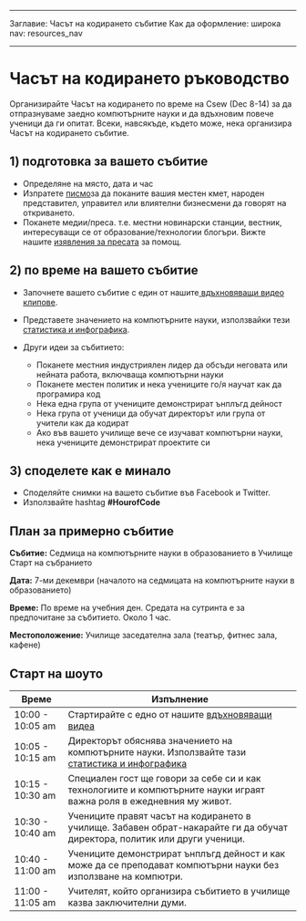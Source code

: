 * * *

Заглавие: Часът на кодирането събитие Как да оформление: широка nav: resources_nav

* * *

# Часът на кодирането ръководство

Организирайте Часът на кодирането по време на Csew (Dec 8-14) за да отпразнуваме заедно компютърните науки и да вдъхновим повече ученици да ги опитат. Всеки, навсякъде, където може, нека организира Часът на кодирането събитие.

## 1) подготовка за вашето събитие

  * Определяне на място, дата и час
  * Изпратете [ писмо](<%= hoc_uri('https://docs.google.com/a/code.org/document/d/1eP41sKW7y0qq_JvkRIgZK8dWYICaGRZ4CCDETXa78wY/edit') %>)за да поканите вашия местен кмет, народен представител, управител или влиятелни бизнесмени да говорят на откриването.
  * Поканете медии/преса. т.е. местни новинарски станции, вестник, интересуващи се от образование/технологии блогъри. Вижте нашите [изявления за пресата](<%= hoc_uri('/resources/press-kit') %>) за помощ.

## 2) по време на вашето събитие

  * Започнете вашето събитие с един от нашите[ вдъхновяващи видео клипове](<%= hoc_uri('/resources#videos') %>).
  * Представете значението на компютърните науки, използвайки тези [статистика и инфографика](<%= hoc_uri('/resources/stats') %>).   
      
    
  * Други идеи за събитието: 
      * Поканете местния индустриялен лидер да обсъди неговата или нейната работа, включваща компютърни науки
      * Поканете местен политик и нека учениците го/я научат как да програмира код
      * Нека една група от учениците демонстрират ънплъгд дейност
      * Нека група от ученици да обучат директорът или група от учители как да кодират
      * Ако във вашето училище вече се изучават компютърни науки, нека учениците демонстрират проектите си

## 3) споделете как е минало

  * Споделяйте снимки на вашето събитие във Facebook и Twitter. 
  * Използвайте hashtag **#HourofCode**

## План за примерно събитие

**Събитие:** Седмица на компютърните науки в образованието в Училище Старт на събранието

**Дата:** 7-ми декември (началото на седмицата на компютърните науки в образованието)

**Време:** По време на учебния ден. Средата на сутринта е за предпочитане за събитието. Около 1 час.

**Местоположение:** Училище заседателна зала (театър, фитнес зала, кафене)   
  


## Старт на шоуто

| Време            | Изпълнение                                                                                                                 |
| ---------------- | -------------------------------------------------------------------------------------------------------------------------- |
| 10:00 - 10:05 am | Стартирайте с едно от нашите [ вдъхновяващи видеа](http://hourofcode.com/us/resources#videos)                              |
| 10:05 - 10:15 am | Директорът обяснява значението на компютърните науки. Използвайте тази [ статистика и инфографика](/resources/stats)       |
| 10:15 - 10:30 am | Специален гост ще говори за себе си и как технологиите и компютърните науки играят важна роля в ежедневния му живот.       |
| 10:30 - 10:40 am | Учениците правят часът на кодирането в училище. Забавен обрат-накарайте ги да обучат директора, политик или други ученици. |
| 10:40 - 11:00 am | Учениците демонстрират ънплъгд дейност и как може да се преподават компютърни науки без използване на компютри.            |
| 11:00 - 11:05 am | Учителят, който организира събитието в училище казва заключителни думи.                                                    |
